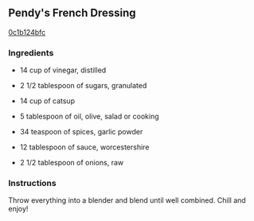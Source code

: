 ## Pendy's French Dressing

[0c1b124bfc](http://www.food.com/recipe/pendys-french-dressing-309927)

### Ingredients

 - 14 cup of vinegar, distilled

 - 2 1/2 tablespoon of sugars, granulated

 - 14 cup of catsup

 - 5 tablespoon of oil, olive, salad or cooking

 - 34 teaspoon of spices, garlic powder

 - 12 tablespoon of sauce, worcestershire

 - 2 1/2 tablespoon of onions, raw

### Instructions

Throw everything into a blender and blend until well combined. Chill and enjoy!